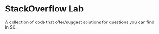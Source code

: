 # StackOverflow Lab

A collection of code that offer/suggest solutions for questions you can find in SO.
